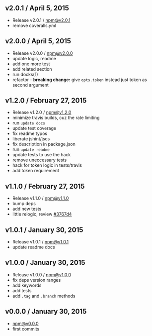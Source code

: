

## v2.0.1 / April 5, 2015
- Release v2.0.1 / npm@v2.0.1
- remove coveralls.yml

## v2.0.0 / April 5, 2015
- Release v2.0.0 / npm@v2.0.0
- update logic, readme
- add one more test
- add related section
- run docks(1)
- refactor - **breaking change:** give `opts.token` instead just token as second argument

## v1.2.0 / February 27, 2015
- Release v1.2.0 / npm@v1.2.0
- minimize travis builds, cuz the rate limiting
- run `update docs`
- update test coverage
- fix readme typos
- liberate jshint/jscs
- fix description in package.json
- run `update readme`
- update tests to use the hack
- remove uneccessary tests
- hack for token logic in tests/travis
- add token requirement

## v1.1.0 / February 27, 2015
- Release v1.1.0 / npm@v1.1.0
- bump deps
- add new tests
- little relogic, review [#3767d4](https://github.com/tunnckoCore/online-branch-exist/commit/3767d442da31325c6e3fbad03b531abbf51bbceb)

## v1.0.1 / January 30, 2015
- Release v1.0.1 / npm@v1.0.1
- update readme docs

## v1.0.0 / January 30, 2015
- Release v1.0.0 / npm@v1.0.0
- fix deps version ranges
- add keywords
- add tests
- add `.tag` and `.branch` methods

## v0.0.0 / January 30, 2015
- npm@v0.0.0
- first commits